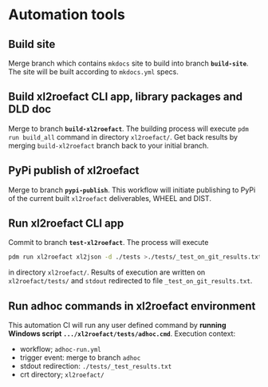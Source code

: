 
# Automation tools

## Build site

Merge branch which contains `mkdocs` site to build into branch **`build-site`**.
The site will be built according to `mkdocs.yml` specs.



## Build xl2roefact CLI app, library packages and DLD doc

Merge to branch **`build-xl2roefact`**. The building process will execute `pdm run build_all` command in directory `xl2roefact/`.
Get back results by merging `build-xl2roefact` branch back to your initial branch.



## PyPi publish of xl2roefact

Merge to branch **`pypi-publish`**. This workflow will initiate publishing to PyPi of the current built `xl2roefact` deliverables, WHEEL and DIST.



## Run xl2roefact CLI app

Commit to branch **`test-xl2roefact`**. The process will execute 
```bash
pdm run xl2roefact xl2json -d ./tests >./tests/_test_on_git_results.txt
```
in directory `xl2roefact/`.
Results of execution are written on `xl2roefact/tests/` and `stdout` redirected to file `_test_on_git_results.txt`.



## Run adhoc commands in xl2roefact environment

This automation CI will run any user defined command by **running Windows script `.../xl2roefact/tests/adhoc.cmd`**. Execution context:

- workflow; `adhoc-run.yml`
- trigger event: merge to branch `adhoc`
- stdout redirection: `./tests/_test_results.txt`
- crt directory; `xl2roefact/`




